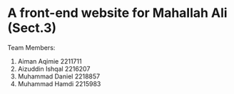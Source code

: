 # A front-end website for Mahallah Ali (Sect.3)

Team Members:
1. Aiman Aqimie 2211711
2. Aizuddin Ishqal 2216207
3. Muhammad Daniel 2218857
4. Muhammad Hamdi 2215983
